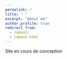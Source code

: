 ```yaml
---
permalink: /
title: " "
excerpt: "About me"
author_profile: true
redirect_from: 
  - /about/
  - /about.html
---
```


Site en cours de conception